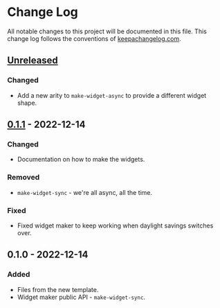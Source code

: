 # Change Log
All notable changes to this project will be documented in this file. This change log follows the conventions of [keepachangelog.com](http://keepachangelog.com/).

## [Unreleased]
### Changed
- Add a new arity to `make-widget-async` to provide a different widget shape.

## [0.1.1] - 2022-12-14
### Changed
- Documentation on how to make the widgets.

### Removed
- `make-widget-sync` - we're all async, all the time.

### Fixed
- Fixed widget maker to keep working when daylight savings switches over.

## 0.1.0 - 2022-12-14
### Added
- Files from the new template.
- Widget maker public API - `make-widget-sync`.

[Unreleased]: https://sourcehost.site/your-name/knight/compare/0.1.1...HEAD
[0.1.1]: https://sourcehost.site/your-name/knight/compare/0.1.0...0.1.1
